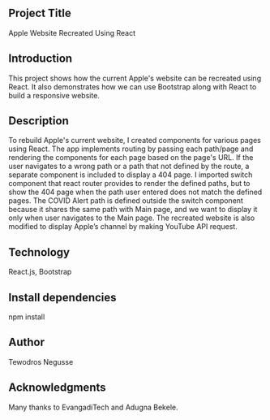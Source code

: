 ## Project Title ##

Apple Website Recreated Using React

## Introduction ##

This project shows how the current Apple's website can be recreated using React. It also demonstrates how we can use Bootstrap along with React to build a responsive website. 

## Description ##

To rebuild Apple's current website, I created components for various pages using React. The app implements routing by passing each path/page and rendering the components for each page based on the page's URL. If the user navigates to a wrong path or a path that not defined by the route, a separate component is included to display a 404 page. I imported switch component that react router provides to render the defined paths, but to show the 404 page when the path user entered does not match the defined pages. The COVID Alert path is defined outside the switch component because it shares the same path with Main page, and we want to display it only when user navigates to the Main page. The recreated website is also modified to display Apple’s channel by making YouTube API request. 

## Technology ##

React.js, Bootstrap

## Install dependencies ##
npm install

## Author ##

Tewodros Negusse
  

## Acknowledgments ##

Many thanks to EvangadiTech and Adugna Bekele.


